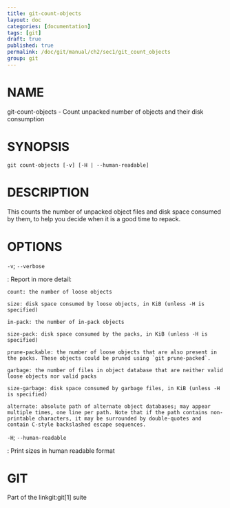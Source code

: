 ```yaml
---
title: git-count-objects
layout: doc
categories: [documentation]
tags: [git]
draft: true
published: true
permalink: /doc/git/manual/ch2/sec1/git_count_objects
group: git
---
```


NAME
====

git-count-objects - Count unpacked number of objects and their disk consumption

SYNOPSIS
========

    git count-objects [-v] [-H | --human-readable]

DESCRIPTION
===========

This counts the number of unpacked object files and disk space consumed by them, to help you decide when it is a good time to repack.

OPTIONS
=======

`-v`; `--verbose`

:   Report in more detail:

    count: the number of loose objects

    size: disk space consumed by loose objects, in KiB (unless -H is specified)

    in-pack: the number of in-pack objects

    size-pack: disk space consumed by the packs, in KiB (unless -H is specified)

    prune-packable: the number of loose objects that are also present in the packs. These objects could be pruned using `git prune-packed`.

    garbage: the number of files in object database that are neither valid loose objects nor valid packs

    size-garbage: disk space consumed by garbage files, in KiB (unless -H is specified)

    alternate: absolute path of alternate object databases; may appear multiple times, one line per path. Note that if the path contains non-printable characters, it may be surrounded by double-quotes and contain C-style backslashed escape sequences.

`-H`; `--human-readable`

:   Print sizes in human readable format

GIT
===

Part of the linkgit:git\[1\] suite
